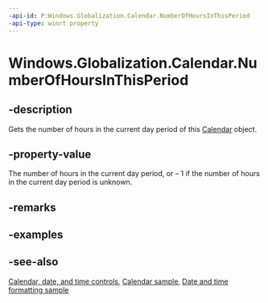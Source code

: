```yaml
---
-api-id: P:Windows.Globalization.Calendar.NumberOfHoursInThisPeriod
-api-type: winrt property
---
```


<!-- Property syntax
public int NumberOfHoursInThisPeriod { get; }
-->

# Windows.Globalization.Calendar.NumberOfHoursInThisPeriod

## -description
Gets the number of hours in the current day period of this [Calendar](calendar.md) object.

## -property-value
The number of hours in the current day period, or – 1 if the number of hours in the current day period is unknown.

## -remarks

## -examples

## -see-also

[Calendar, date, and time controls](/windows/uwp/design/controls-and-patterns/date-and-time), [Calendar sample](https://github.com/Microsoft/Windows-universal-samples/tree/master/Samples/Calendar), [Date and time formatting sample](https://github.com/microsoft/Windows-universal-samples/tree/master/Samples/DateTimeFormatting)
